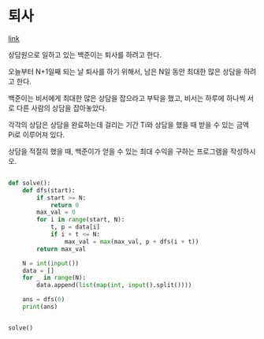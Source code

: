 # 퇴사

[link](https://www.acmicpc.net/problem/14501)

상담원으로 일하고 있는 백준이는 퇴사를 하려고 한다.

오늘부터 N+1일째 되는 날 퇴사를 하기 위해서, 남은 N일 동안 최대한 많은 상담을 하려고 한다.

백준이는 비서에게 최대한 많은 상담을 잡으라고 부탁을 했고, 비서는 하루에 하나씩 서로 다른 사람의 상담을 잡아놓았다.

각각의 상담은 상담을 완료하는데 걸리는 기간 Ti와 상담을 했을 때 받을 수 있는 금액 Pi로 이루어져 있다.

상담을 적절히 했을 때, 백준이가 얻을 수 있는 최대 수익을 구하는 프로그램을 작성하시오.

```python

def solve():
    def dfs(start):
        if start >= N:
            return 0
        max_val = 0
        for i in range(start, N):
            t, p = data[i]
            if i + t <= N:
                max_val = max(max_val, p + dfs(i + t))
        return max_val

    N = int(input())
    data = []
    for _ in range(N):
        data.append(list(map(int, input().split())))

    ans = dfs(0)
    print(ans)


solve()
```
